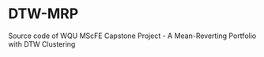 # DTW-MRP
Source code of WQU MScFE Capstone Project - A Mean-Reverting Portfolio with DTW Clustering
